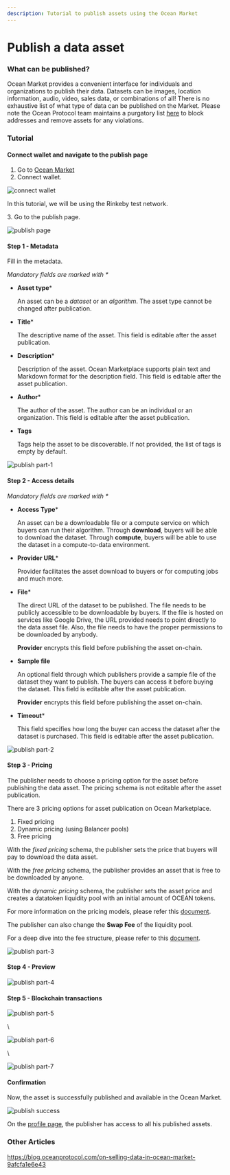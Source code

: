 ```yaml
---
description: Tutorial to publish assets using the Ocean Market
---
```


# Publish a data asset

### What can be published?

Ocean Market provides a convenient interface for individuals and organizations to publish their data. Datasets can be images, location information, audio, video, sales data, or combinations of all! There is no exhaustive list of what type of data can be published on the Market. Please note the Ocean Protocol team maintains a purgatory list [here](https://github.com/oceanprotocol/list-purgatory) to block addresses and remove assets for any violations.

### Tutorial

#### Connect wallet and navigate to the publish page

1. Go to [Ocean Market](https://v4.market.oceanprotocol.com)
2. Connect wallet.

![connect wallet](images/marketplace/connect-wallet.png)

In this tutorial, we will be using the Rinkeby test network.

3\. Go to the publish page.

![publish page](images/marketplace/publish.png)

#### Step 1 - Metadata

Fill in the metadata.

_Mandatory fields are marked with \*_

*   **Asset type**\*

    An asset can be a _dataset_ or an _algorithm_. The asset type cannot be changed after publication.
*   **Title**\*

    The descriptive name of the asset. This field is editable after the asset publication.
*   **Description**\*

    Description of the asset. Ocean Marketplace supports plain text and Markdown format for the description field. This field is editable after the asset publication.
*   **Author**\*

    The author of the asset. The author can be an individual or an organization. This field is editable after the asset publication.
*   **Tags**

    Tags help the asset to be discoverable. If not provided, the list of tags is empty by default.

![publish part-1](images/marketplace/publish-1.png)

#### Step 2 - Access details

_Mandatory fields are marked with \*_

*   **Access Type**\*

    An asset can be a downloadable file or a compute service on which buyers can run their algorithm. Through **download**, buyers will be able to download the dataset. Through **compute**, buyers will be able to use the dataset in a compute-to-data environment.
*   **Provider URL**\*

    Provider facilitates the asset download to buyers or for computing jobs and much more.
*   **File**\*

    The direct URL of the dataset to be published. The file needs to be publicly accessible to be downloadable by buyers. If the file is hosted on services like Google Drive, the URL provided needs to point directly to the data asset file. Also, the file needs to have the proper permissions to be downloaded by anybody.

    **Provider** encrypts this field before publishing the asset on-chain.
*   **Sample file**

    An optional field through which publishers provide a sample file of the dataset they want to publish. The buyers can access it before buying the dataset. This field is editable after the asset publication.

    **Provider** encrypts this field before publishing the asset on-chain.
*   **Timeout**\*

    This field specifies how long the buyer can access the dataset after the dataset is purchased. This field is editable after the asset publication.

![publish part-2](images/marketplace/publish-2.png)

#### Step 3 - Pricing

The publisher needs to choose a pricing option for the asset before publishing the data asset. The pricing schema is not editable after the asset publication.

There are 3 pricing options for asset publication on Ocean Marketplace.

1. Fixed pricing
2. Dynamic pricing (using Balancer pools)
3. Free pricing

With the _fixed pricing_ schema, the publisher sets the price that buyers will pay to download the data asset.

With the _free pricing_ schema, the publisher provides an asset that is free to be downloaded by anyone.

With the _dynamic pricing_ schema, the publisher sets the asset price and creates a datatoken liquidity pool with an initial amount of OCEAN tokens.

For more information on the pricing models, please refer this [document](../concepts/asset-pricing/).

The publisher can also change the **Swap Fee** of the liquidity pool.

For a deep dive into the fee structure, please refer to this [document](../concepts/fees/).

![publish part-3](images/marketplace/publish-3.png)

#### Step 4 - Preview

![publish part-4](images/marketplace/publish-4.png)

#### Step 5 - Blockchain transactions

![publish part-5](images/marketplace/publish-5.png)

\\

![publish part-6](images/marketplace/publish-6.png)

\\

![publish part-7](images/marketplace/publish-7.png)

#### Confirmation

Now, the asset is successfully published and available in the Ocean Market.

![publish success](images/marketplace/publish-8.png)

On the [profile page](https://v4.market.oceanprotocol.com/profile), the publisher has access to all his published assets.

### Other Articles

https://blog.oceanprotocol.com/on-selling-data-in-ocean-market-9afcfa1e6e43
